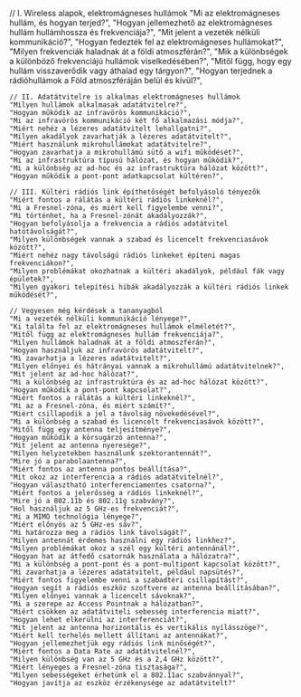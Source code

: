 // I. Wireless alapok, elektromágneses hullámok
    "Mi az elektromágneses hullám, és hogyan terjed?",
    "Hogyan jellemezhető az elektromágneses hullám hullámhossza és frekvenciája?",
    "Mit jelent a vezeték nélküli kommunikáció?",
    "Hogyan fedezték fel az elektromágneses hullámokat?",
    "Milyen frekvenciák haladnak át a földi atmoszférán?",
    "Mik a különbségek a különböző frekvenciájú hullámok viselkedésében?",
    "Mitől függ, hogy egy hullám visszaverődik vagy áthalad egy tárgyon?",
    "Hogyan terjednek a rádióhullámok a Föld atmoszféráján belül és kívül?",

    // II. Adatátvitelre is alkalmas elektromágneses hullámok
    "Milyen hullámok alkalmasak adatátvitelre?",
    "Hogyan működik az infravörös kommunikáció?",
    "Mi az infravörös kommunikáció két fő alkalmazási módja?",
    "Miért nehéz a lézeres adatátvitelt lehallgatni?",
    "Milyen akadályok zavarhatják a lézeres adatátvitelt?",
    "Miért használunk mikrohullámokat adatátvitelre?",
    "Hogyan zavarhatja a mikrohullámú sütő a wifi működését?",
    "Mi az infrastruktúra típusú hálózat, és hogyan működik?",
    "Mi a különbség az ad-hoc és az infrastruktúra hálózat között?",
    "Hogyan működik a pont-pont adatkapcsolat kültéren?",

    // III. Kültéri rádiós link építhetőségét befolyásoló tényezők
    "Miért fontos a rálátás a kültéri rádiós linkeknél?",
    "Mi a Fresnel-zóna, és miért kell figyelembe venni?",
    "Mi történhet, ha a Fresnel-zónát akadályozzák?",
    "Hogyan befolyásolja a frekvencia a rádiós adatátvitel hatótávolságát?",
    "Milyen különbségek vannak a szabad és licencelt frekvenciasávok között?",
    "Miért nehéz nagy távolságú rádiós linkeket építeni magas frekvenciákon?",
    "Milyen problémákat okozhatnak a kültéri akadályok, például fák vagy épületek?",
    "Milyen gyakori telepítési hibák akadályozzák a kültéri rádiós linkek működését?",

    // Vegyesen még kérdések a tananyagból
    "Mi a vezeték nélküli kommunikáció lényege?",
    "Ki találta fel az elektromágneses hullámok elméletét?",
    "Mitől függ az elektromágneses hullám frekvenciája?",
    "Milyen hullámok haladnak át a földi atmoszférán?",
    "Hogyan használjuk az infravörös adatátvitelt?",
    "Mi zavarhatja a lézeres adatátvitelt?",
    "Milyen előnyei és hátrányai vannak a mikrohullámú adatátvitelnek?",
    "Mit jelent az ad-hoc hálózat?",
    "Mi a különbség az infrastruktúra és az ad-hoc hálózat között?",
    "Hogyan működik a pont-pont kapcsolat?",
    "Miért fontos a rálátás a kültéri linkeknél?",
    "Mi az a Fresnel-zóna, és miért számít?",
    "Miért csillapodik a jel a távolság növekedésével?",
    "Mi a különbség a szabad és licencelt frekvenciasávok között?",
    "Mitől függ egy antenna teljesítménye?",
    "Hogyan működik a körsugárzó antenna?",
    "Mit jelent az antenna nyeresége?",
    "Milyen helyzetekben használunk szektorantennát?",
    "Mire jó a parabolaantenna?",
    "Miért fontos az antenna pontos beállítása?",
    "Mit okoz az interferencia a rádiós adatátvitelnél?",
    "Hogyan választható interferenciamentes csatorna?",
    "Miért fontos a jelerősség a rádiós linkeknél?",
    "Mire jó a 802.11b és 802.11g szabvány?",
    "Hol használjuk az 5 GHz-es frekvenciát?",
    "Mi a MIMO technológia lényege?",
    "Miért előnyös az 5 GHz-es sáv?",
    "Mi határozza meg a rádiós link távolságát?",
    "Milyen antennát érdemes használni egy rádiós linkhez?",
    "Milyen problémákat okoz a szél egy kültéri antennánál?",
    "Hogyan hat az átfedő csatornák használata a hálózatra?",
    "Mi a különbség a pont-pont és a pont-multipont kapcsolat között?",
    "Mi zavarhatja a lézeres adatátvitelt, például napsütés?",
    "Miért fontos figyelembe venni a szabadtéri csillapítást?",
    "Hogyan segít a rádiós eszköz szoftvere az antenna beállításában?",
    "Milyen előnyei vannak a licencelt sávoknak?",
    "Mi a szerepe az Access Pointnak a hálózatban?",
    "Miért csökken az adatátviteli sebesség interferencia miatt?",
    "Hogyan lehet elkerülni az interferenciát?",
    "Mit jelent az antenna horizontális és vertikális nyílásszöge?",
    "Miért kell terhelés mellett állítani az antennákat?",
    "Hogyan jellemezhetjük egy rádiós link minőségét?",
    "Miért fontos a Data Rate az adatátvitelnél?",
    "Milyen különbség van az 5 GHz és a 2,4 GHz között?",
    "Miért lényeges a Fresnel-zóna tisztasága?",
    "Milyen sebességeket érhetünk el a 802.11ac szabvánnyal?",
    "Hogyan javítja az eszköz érzékenysége az adatátvitelt?"
